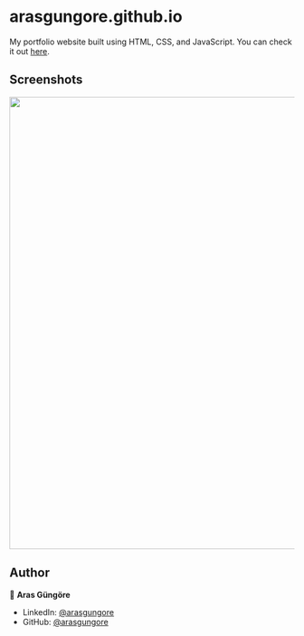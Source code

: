 # arasgungore.github.io

My portfolio website built using HTML, CSS, and JavaScript. You can check it out [here](https://arasgungore.github.io).



## Screenshots

<p float="center">
    <img src="https://github.com/arasgungore/arasgungore.github.io/blob/main/Screenshots/1.jpg" width="800">
</p>



## Author

👤 **Aras Güngöre**

* LinkedIn: [@arasgungore](https://www.linkedin.com/in/arasgungore)
* GitHub: [@arasgungore](https://github.com/arasgungore)

